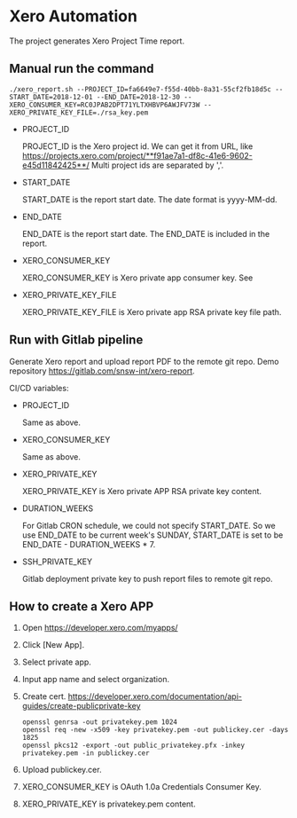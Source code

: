# Xero Automation

The project generates Xero Project Time report. 


## Manual run the command 

```
./xero_report.sh --PROJECT_ID=fa6649e7-f55d-40bb-8a31-55cf2fb18d5c --START_DATE=2018-12-01 --END_DATE=2018-12-30 --XERO_CONSUMER_KEY=RC0JPAB2DPT71YLTXHBVP6AWJFV73W --XERO_PRIVATE_KEY_FILE=./rsa_key.pem
```

- PROJECT_ID
  
  PROJECT_ID is the Xero project id. We can get it from URL, like https://projects.xero.com/project/**f91ae7a1-df8c-41e6-9602-e45d11842425**/
  Multi project ids are separated by ','.
  
- START_DATE
 
  START_DATE is the report start date. The date format is yyyy-MM-dd.
  
- END_DATE

  END_DATE is the report start date. The END_DATE is included in the report.
  
- XERO_CONSUMER_KEY

  XERO_CONSUMER_KEY is Xero private app consumer key. See 
  
- XERO_PRIVATE_KEY_FILE

  XERO_PRIVATE_KEY_FILE is Xero private app RSA private key file path.
  
## Run with Gitlab pipeline

Generate Xero report and upload report PDF to the remote git repo. Demo repository https://gitlab.com/snsw-int/xero-report. 

CI/CD variables: 
- PROJECT_ID
  
  Same as above.
  
- XERO_CONSUMER_KEY
  
  Same as above.
  
- XERO_PRIVATE_KEY

  XERO_PRIVATE_KEY is Xero private APP RSA private key content.
  
- DURATION_WEEKS
  
  For Gitlab CRON schedule, we could not specify START_DATE. So we use END_DATE to be current week's SUNDAY, START_DATE is set to be END_DATE - DURATION_WEEKS * 7.

- SSH_PRIVATE_KEY

  Gitlab deployment private key to push report files to remote git repo.
  
## How to create a Xero APP

1. Open https://developer.xero.com/myapps/
2. Click [New App].
3. Select private app.
4. Input app name and select organization.
5. Create cert. https://developer.xero.com/documentation/api-guides/create-publicprivate-key

    ```
    openssl genrsa -out privatekey.pem 1024
    openssl req -new -x509 -key privatekey.pem -out publickey.cer -days 1825
    openssl pkcs12 -export -out public_privatekey.pfx -inkey privatekey.pem -in publickey.cer
    ```
6. Upload publickey.cer.
7. XERO_CONSUMER_KEY is OAuth 1.0a Credentials Consumer Key.
8. XERO_PRIVATE_KEY is privatekey.pem content.
  